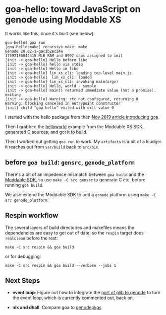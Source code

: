 # goa-hello: toward JavaScript on genode using Moddable XS

It works like this, once it's built (see below):

```
goa-hello$ goa run
[goa-hello:make] recursive make: make
Genode 20.02-1-gac1b2ec24e
17592186044415 MiB RAM and 8997 caps assigned to init
[init -> goa-hello] Hello before libc
[init -> goa-hello] hello via stdio
[init -> goa-hello] Hello in libc
[init -> goa-hello] lin_xs_cli: loading top-level main.js
[init -> goa-hello]  lin_xs_cli: loaded
[init -> goa-hello] lin_xs_cli: invoking main(argv)
[init -> goa-hello] Hello, world - sample
[init -> goa-hello] main() returned immediate value (not a promise). exiting
[init -> goa-hello] Warning: rtc not configured, returning 0
Warning: blocking canceled in entrypoint constructor
[init] child "goa-hello" exited with exit value 0
```

I started with the hello package from then [Nov 2019 article
introducing goa](https://genodians.org/nfeske/2019-11-25-goa).

Then I grabbed the
[helloworld](https://github.com/Moddable-OpenSource/moddable/tree/public/examples/helloworld)
example from the Moddable XS SDK, generated C sources, and got it to
build.

Then I worked out getting `goa run` to work. My `artifacts` is
a bit of a kludge: it reaches out from `var/build` back to `src/bin`.

## before `goa build`: `gensrc`, `genode_platform`

There's a bit of an impedence mismatch between `goa build` and the
[Moddable SDK](https://github.com/Moddable-OpenSource/moddable/), so
use `make -C src gensrc` to generate C etc. before running `goa
build`.

We also extend the Moddable SDK to add a `genode` platform
using `make -C src genode_platform`.


## Respin workflow

The several layers of build directories and makefiles means the
dependencies are easy to get out of date, so the `respin`
target does `realclean` before the rest:

```
make -C src respin && goa build
```

or for debugging:

```
make -C src respin && goa build --verbose --jobs 1
```


## Next Steps

  - **event loop**: Figure out how to integrate the [port of glib to
    genode](https://github.com/genodelabs/genode-world/blob/master/ports/glib.port)
    to turn the event loop, which is currently commented out, back on.

  - **nix and dhall**: Compare goa to [genodepkgs](https://git.sr.ht/~ehmry/genodepkgs)
